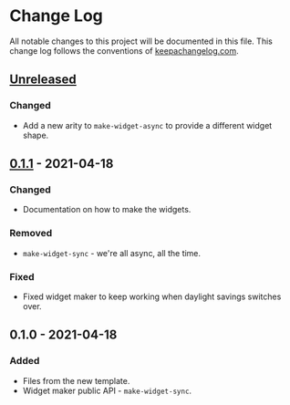# Change Log
All notable changes to this project will be documented in this file. This change log follows the conventions of [keepachangelog.com](http://keepachangelog.com/).

## [Unreleased]
### Changed
- Add a new arity to `make-widget-async` to provide a different widget shape.

## [0.1.1] - 2021-04-18
### Changed
- Documentation on how to make the widgets.

### Removed
- `make-widget-sync` - we're all async, all the time.

### Fixed
- Fixed widget maker to keep working when daylight savings switches over.

## 0.1.0 - 2021-04-18
### Added
- Files from the new template.
- Widget maker public API - `make-widget-sync`.

[Unreleased]: https://github.com/your-name/kt-clj-http/compare/0.1.1...HEAD
[0.1.1]: https://github.com/your-name/kt-clj-http/compare/0.1.0...0.1.1
